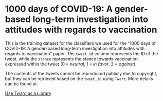 # 1000 days of COVID-19: A gender-based long-term investigation into attitudes with regards to vaccination

This is the training dataset for the classifiers we used for the "1000 days of COVID-19: A gender-based long-term investigation into attitudes with regards to vaccination" paper. The `tweet_id` column represents the ID of the tweet, while the `stance` represents the stance towards vaccination expressed within the tweet (0 = *neutral*, 1 = *in favor*, 2 = *against*).

The contents of the tweets cannot be reproduced publicly due to copyright, but they can be retrieved based on the `tweet_id` using `Twarc`. More details can be found at:

[Use Twarc as a Library](https://github.com/alblaine/twarc-tutorial/blob/master/README.md#use-as-a-library)